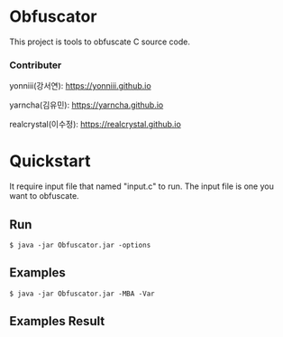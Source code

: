 # Obfuscator

This project is tools to obfuscate C source code.

### Contributer

yonniii(강서연): <https://yonniii.github.io>

yarncha(김유민): <https://yarncha.github.io>

realcrystal(이수정): <https://realcrystal.github.io> 


# Quickstart

It require input file that named "input.c" to run. The input file is one you want to obfuscate.

## Run

```
$ java -jar Obfuscator.jar -options
```

## Examples

```
$ java -jar Obfuscator.jar -MBA -Var
```

## Examples Result


